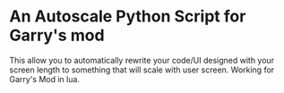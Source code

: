 # An Autoscale Python Script for Garry's mod

This allow you to automatically rewrite your code/UI designed with your screen length to something that will scale with user screen. 
Working for Garry's Mod in lua.
